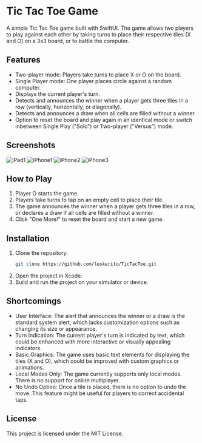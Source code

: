 # Tic Tac Toe Game

A simple Tic Tac Toe game built with SwiftUI. The game allows two players to play against each other by taking turns to place their respective tiles (X and O) on a 3x3 board, or to battle the computer.

## Features

- Two-player mode: Players take turns to place X or O on the board.
- Single Player mode: One player places circle against a random computer.
- Displays the current player's turn.
- Detects and announces the winner when a player gets three tiles in a row (vertically, horizontally, or diagonally).
- Detects and announces a draw when all cells are filled without a winner.
- Option to reset the board and play again in an identical mode or switch inbetween Single Play ("Solo") or Two-player ("Versus") mode.

## Screenshots

![iPad1](https://github.com/leskerito/TicTacToe/blob/main/Screenshots/iPad%20Portrait.png)
![iPhone1](https://github.com/leskerito/TicTacToe/blob/main/Screenshots/iPhone%20Portrait.png)
![iPhone2](https://github.com/leskerito/TicTacToe/blob/main/Screenshots/iPhone%20Winning.png)
![iPhone3](https://github.com/leskerito/TicTacToe/blob/main/Screenshots/iPhone%20Start.png)
## How to Play

1. Player O starts the game.
2. Players take turns to tap on an empty cell to place their tile.
3. The game announces the winner when a player gets three tiles in a row, or declares a draw if all cells are filled without a winner.
4. Click "One More!" to reset the board and start a new game.

## Installation

1. Clone the repository:
   ```sh
   git clone https://github.com/leskerito/TicTacToe.git
2. Open the project in Xcode.
3. Build and run the project on your simulator or device.

## Shortcomings

- User Interface: The alert that announces the winner or a draw is the standard system alert, which lacks customization options such as changing its size or appearance.
- Turn Indication: The current player's turn is indicated by text, which could be enhanced with more interactive or visually appealing indicators.
- Basic Graphics: The game uses basic text elements for displaying the tiles (X and O), which could be improved with custom graphics or animations.
- Local Modes Only: The game currently supports only local modes. There is no support for online multiplayer.
- No Undo Option: Once a tile is placed, there is no option to undo the move. This feature might be useful for players to correct accidental taps.

## License

This project is licensed under the MIT License.
